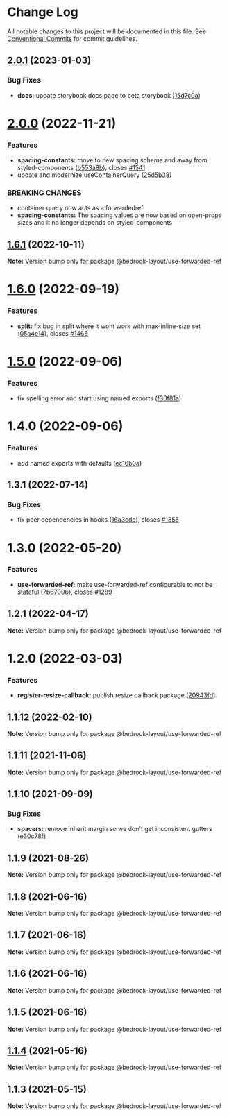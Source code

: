 # Change Log

All notable changes to this project will be documented in this file.
See [Conventional Commits](https://conventionalcommits.org) for commit guidelines.

## [2.0.1](https://github.com/Bedrock-Layouts/Bedrock/compare/@bedrock-layout/use-forwarded-ref@1.6.1...@bedrock-layout/use-forwarded-ref@2.0.1) (2023-01-03)

### Bug Fixes

- **docs:** update storybook docs page to beta storybook ([15d7c0a](https://github.com/Bedrock-Layouts/Bedrock/commit/15d7c0abd7ffc1f451f1fc3c5e151cc9004b5c9d))

# [2.0.0](https://github.com/Bedrock-Layouts/Bedrock/compare/@bedrock-layout/use-forwarded-ref@1.6.1...@bedrock-layout/use-forwarded-ref@2.0.0) (2022-11-21)

### Features

- **spacing-constants:** move to new spacing scheme and away from styled-components ([b553a8b](https://github.com/Bedrock-Layouts/Bedrock/commit/b553a8b6b00fdc65538b39170236131f0855c111)), closes [#1541](https://github.com/Bedrock-Layouts/Bedrock/issues/1541)
- update and modernize useContainerQuery ([25d5b38](https://github.com/Bedrock-Layouts/Bedrock/commit/25d5b384b2008ede9ac92dd9200302a0e0926b87))

### BREAKING CHANGES

- container query now acts as a forwardedref
- **spacing-constants:** The spacing values are now based on open-props sizes and it no longer depends on
  styled-components

## [1.6.1](https://github.com/Bedrock-Layouts/Bedrock/compare/@bedrock-layout/use-forwarded-ref@1.6.0...@bedrock-layout/use-forwarded-ref@1.6.1) (2022-10-11)

**Note:** Version bump only for package @bedrock-layout/use-forwarded-ref

# [1.6.0](https://github.com/Bedrock-Layouts/Bedrock/compare/@bedrock-layout/use-forwarded-ref@1.5.0...@bedrock-layout/use-forwarded-ref@1.6.0) (2022-09-19)

### Features

- **split:** fix bug in split where it wont work with max-inline-size set ([05a4e14](https://github.com/Bedrock-Layouts/Bedrock/commit/05a4e1498fda813a361b54c2a71735d2673f1109)), closes [#1466](https://github.com/Bedrock-Layouts/Bedrock/issues/1466)

# [1.5.0](https://github.com/Bedrock-Layouts/Bedrock/compare/@bedrock-layout/use-forwarded-ref@1.4.0...@bedrock-layout/use-forwarded-ref@1.5.0) (2022-09-06)

### Features

- fix spelling error and start using named exports ([f30f81a](https://github.com/Bedrock-Layouts/Bedrock/commit/f30f81ae96afebe334866c5e48aa3eb49ad18460))

# 1.4.0 (2022-09-06)

### Features

- add named exports with defaults ([ec16b0a](https://github.com/Bedrock-Layouts/Bedrock/commit/ec16b0a6fe5079199c60550eb60c8da2f7d9aa30))

## 1.3.1 (2022-07-14)

### Bug Fixes

- fix peer dependencies in hooks ([16a3cde](https://github.com/Bedrock-Layouts/Bedrock/commit/16a3cdee04996a3cc360a42720c62be44aa42b38)), closes [#1355](https://github.com/Bedrock-Layouts/Bedrock/issues/1355)

# 1.3.0 (2022-05-20)

### Features

- **use-forwarded-ref:** make use-forwarded-ref configurable to not be stateful ([7b67006](https://github.com/Bedrock-Layouts/Bedrock/commit/7b67006c79e9073e2194f94c5b441c41b997f104)), closes [#1289](https://github.com/Bedrock-Layouts/Bedrock/issues/1289)

## 1.2.1 (2022-04-17)

**Note:** Version bump only for package @bedrock-layout/use-forwarded-ref

# 1.2.0 (2022-03-03)

### Features

- **register-resize-callback:** publish resize callback package ([20943fd](https://github.com/Bedrock-Layouts/Bedrock/commit/20943fde350628bbb4e721e95d2025db3d4a8c2b))

## 1.1.12 (2022-02-10)

**Note:** Version bump only for package @bedrock-layout/use-forwarded-ref

## 1.1.11 (2021-11-06)

**Note:** Version bump only for package @bedrock-layout/use-forwarded-ref

## 1.1.10 (2021-09-09)

### Bug Fixes

- **spacers:** remove inherit margin so we don't get inconsistent gutters ([e30c78f](https://github.com/Bedrock-Layouts/Bedrock/commit/e30c78f76eae5bbfd49e61df1cd479501ae0486b))

## 1.1.9 (2021-08-26)

**Note:** Version bump only for package @bedrock-layout/use-forwarded-ref

## 1.1.8 (2021-06-16)

**Note:** Version bump only for package @bedrock-layout/use-forwarded-ref

## 1.1.7 (2021-06-16)

**Note:** Version bump only for package @bedrock-layout/use-forwarded-ref

## 1.1.6 (2021-06-16)

**Note:** Version bump only for package @bedrock-layout/use-forwarded-ref

## 1.1.5 (2021-06-16)

**Note:** Version bump only for package @bedrock-layout/use-forwarded-ref

## [1.1.4](https://github.com/Bedrock-Layouts/Bedrock/compare/@bedrock-layout/use-forwarded-ref@1.1.3...@bedrock-layout/use-forwarded-ref@1.1.4) (2021-05-16)

**Note:** Version bump only for package @bedrock-layout/use-forwarded-ref

## 1.1.3 (2021-05-15)

**Note:** Version bump only for package @bedrock-layout/use-forwarded-ref
